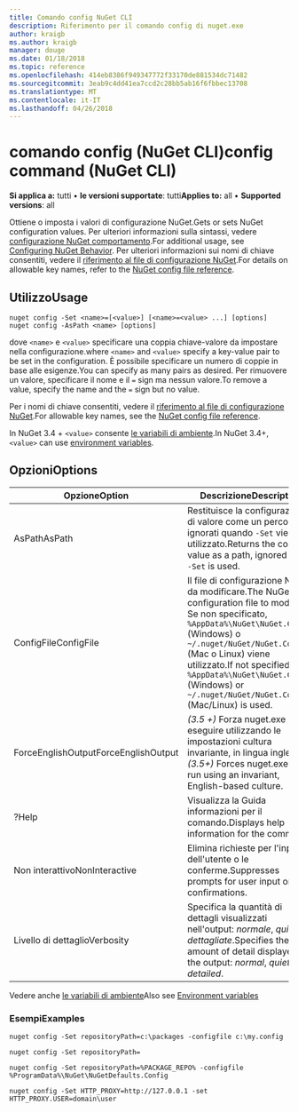 ```yaml
---
title: Comando config NuGet CLI
description: Riferimento per il comando config di nuget.exe
author: kraigb
ms.author: kraigb
manager: douge
ms.date: 01/18/2018
ms.topic: reference
ms.openlocfilehash: 414eb8386f949347772f33170de881534dc71482
ms.sourcegitcommit: 3eab9c4dd41ea7ccd2c28bb5ab16f6fbbec13708
ms.translationtype: MT
ms.contentlocale: it-IT
ms.lasthandoff: 04/26/2018
---
```

# <a name="config-command-nuget-cli"></a><span data-ttu-id="31290-103">comando config (NuGet CLI)</span><span class="sxs-lookup"><span data-stu-id="31290-103">config command (NuGet CLI)</span></span>

<span data-ttu-id="31290-104">**Si applica a:** tutti &bullet; **le versioni supportate**: tutti</span><span class="sxs-lookup"><span data-stu-id="31290-104">**Applies to:** all &bullet; **Supported versions**: all</span></span>

<span data-ttu-id="31290-105">Ottiene o imposta i valori di configurazione NuGet.</span><span class="sxs-lookup"><span data-stu-id="31290-105">Gets or sets NuGet configuration values.</span></span> <span data-ttu-id="31290-106">Per ulteriori informazioni sulla sintassi, vedere [configurazione NuGet comportamento](../consume-packages/configuring-nuget-behavior.md).</span><span class="sxs-lookup"><span data-stu-id="31290-106">For additional usage, see [Configuring NuGet Behavior](../consume-packages/configuring-nuget-behavior.md).</span></span> <span data-ttu-id="31290-107">Per ulteriori informazioni sui nomi di chiave consentiti, vedere il [riferimento al file di configurazione NuGet](../reference/nuget-config-file.md).</span><span class="sxs-lookup"><span data-stu-id="31290-107">For details on allowable key names, refer to the [NuGet config file reference](../reference/nuget-config-file.md).</span></span>

## <a name="usage"></a><span data-ttu-id="31290-108">Utilizzo</span><span class="sxs-lookup"><span data-stu-id="31290-108">Usage</span></span>

```cli
nuget config -Set <name>=[<value>] [<name>=<value> ...] [options]
nuget config -AsPath <name> [options]
```

<span data-ttu-id="31290-109">dove `<name>` e `<value>` specificare una coppia chiave-valore da impostare nella configurazione.</span><span class="sxs-lookup"><span data-stu-id="31290-109">where `<name>` and `<value>` specify a key-value pair to be set in the configuration.</span></span> <span data-ttu-id="31290-110">È possibile specificare un numero di coppie in base alle esigenze.</span><span class="sxs-lookup"><span data-stu-id="31290-110">You can specify as many pairs as desired.</span></span> <span data-ttu-id="31290-111">Per rimuovere un valore, specificare il nome e il `=` sign ma nessun valore.</span><span class="sxs-lookup"><span data-stu-id="31290-111">To remove a value, specify the name and the `=` sign but no value.</span></span>

<span data-ttu-id="31290-112">Per i nomi di chiave consentiti, vedere il [riferimento al file di configurazione NuGet](../reference/nuget-config-file.md).</span><span class="sxs-lookup"><span data-stu-id="31290-112">For allowable key names, see the [NuGet config file reference](../reference/nuget-config-file.md).</span></span>

<span data-ttu-id="31290-113">In NuGet 3.4 + `<value>` consente [le variabili di ambiente](cli-ref-environment-variables.md).</span><span class="sxs-lookup"><span data-stu-id="31290-113">In NuGet 3.4+, `<value>` can use [environment variables](cli-ref-environment-variables.md).</span></span>

## <a name="options"></a><span data-ttu-id="31290-114">Opzioni</span><span class="sxs-lookup"><span data-stu-id="31290-114">Options</span></span>

| <span data-ttu-id="31290-115">Opzione</span><span class="sxs-lookup"><span data-stu-id="31290-115">Option</span></span> | <span data-ttu-id="31290-116">Descrizione</span><span class="sxs-lookup"><span data-stu-id="31290-116">Description</span></span> |
| --- | --- |
| <span data-ttu-id="31290-117">AsPath</span><span class="sxs-lookup"><span data-stu-id="31290-117">AsPath</span></span> | <span data-ttu-id="31290-118">Restituisce la configurazione di valore come un percorso, ignorati quando `-Set` viene utilizzato.</span><span class="sxs-lookup"><span data-stu-id="31290-118">Returns the config value as a path, ignored when `-Set` is used.</span></span> |
| <span data-ttu-id="31290-119">ConfigFile</span><span class="sxs-lookup"><span data-stu-id="31290-119">ConfigFile</span></span> | <span data-ttu-id="31290-120">Il file di configurazione NuGet da modificare.</span><span class="sxs-lookup"><span data-stu-id="31290-120">The NuGet configuration file to modify.</span></span> <span data-ttu-id="31290-121">Se non specificato, `%AppData%\NuGet\NuGet.Config` (Windows) o `~/.nuget/NuGet/NuGet.Config` (Mac o Linux) viene utilizzato.</span><span class="sxs-lookup"><span data-stu-id="31290-121">If not specified, `%AppData%\NuGet\NuGet.Config` (Windows) or `~/.nuget/NuGet/NuGet.Config` (Mac/Linux) is used.</span></span>|
| <span data-ttu-id="31290-122">ForceEnglishOutput</span><span class="sxs-lookup"><span data-stu-id="31290-122">ForceEnglishOutput</span></span> | <span data-ttu-id="31290-123">*(3.5 +)*  Forza nuget.exe per eseguire utilizzando le impostazioni cultura invariante, in lingua inglese.</span><span class="sxs-lookup"><span data-stu-id="31290-123">*(3.5+)* Forces nuget.exe to run using an invariant, English-based culture.</span></span> |
| <span data-ttu-id="31290-124">?</span><span class="sxs-lookup"><span data-stu-id="31290-124">Help</span></span> | <span data-ttu-id="31290-125">Visualizza la Guida informazioni per il comando.</span><span class="sxs-lookup"><span data-stu-id="31290-125">Displays help information for the command.</span></span> |
| <span data-ttu-id="31290-126">Non interattivo</span><span class="sxs-lookup"><span data-stu-id="31290-126">NonInteractive</span></span> | <span data-ttu-id="31290-127">Elimina richieste per l'input dell'utente o le conferme.</span><span class="sxs-lookup"><span data-stu-id="31290-127">Suppresses prompts for user input or confirmations.</span></span> |
| <span data-ttu-id="31290-128">Livello di dettaglio</span><span class="sxs-lookup"><span data-stu-id="31290-128">Verbosity</span></span> | <span data-ttu-id="31290-129">Specifica la quantità di dettagli visualizzati nell'output: *normale*, *quiet*, *dettagliate*.</span><span class="sxs-lookup"><span data-stu-id="31290-129">Specifies the amount of detail displayed in the output: *normal*, *quiet*, *detailed*.</span></span> |

<span data-ttu-id="31290-130">Vedere anche [le variabili di ambiente](cli-ref-environment-variables.md)</span><span class="sxs-lookup"><span data-stu-id="31290-130">Also see [Environment variables](cli-ref-environment-variables.md)</span></span>

### <a name="examples"></a><span data-ttu-id="31290-131">Esempi</span><span class="sxs-lookup"><span data-stu-id="31290-131">Examples</span></span>

```cli
nuget config -Set repositoryPath=c:\packages -configfile c:\my.config

nuget config -Set repositoryPath=

nuget config -Set repositoryPath=%PACKAGE_REPO% -configfile %ProgramData%\NuGet\NuGetDefaults.Config

nuget config -Set HTTP_PROXY=http://127.0.0.1 -set HTTP_PROXY.USER=domain\user
```
